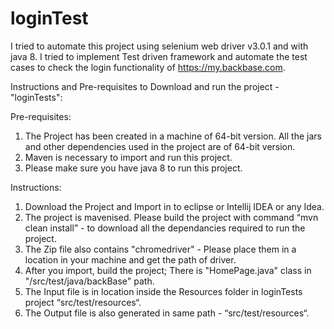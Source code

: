 # loginTest

I tried to automate this project using selenium web driver v3.0.1 and with java 8. I tried to implement Test driven framework and automate the test cases to check the login functionality of https://my.backbase.com.

Instructions and Pre-requisites to Download and run the project - "loginTests":

Pre-requisites:

1.	The Project has been created in a machine of 64-bit version. All the jars and other dependencies used in the project are of 64-bit version.
2.	Maven is necessary to import and run this project.
3.  Please make sure you have java 8 to run this project.

Instructions:

1.	Download the Project and Import in to eclipse or Intellij IDEA or any Idea.
2.	The project is mavenised. Please build the project with command “mvn clean install” - to download all the dependancies required to run the project. 
3.	The Zip file also contains "chromedriver" - Please place them in a location in your machine and get the path of driver.
4.	After you import, build the project; There is "HomePage.java" class in "/src/test/java/backBase" path.
5.	The Input file is in location inside the Resources folder in loginTests project “src/test/resources“.
6.	The Output file is also generated in same path - “src/test/resources“.
